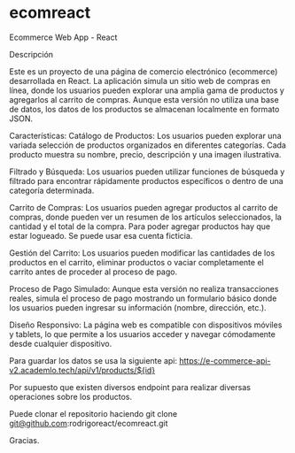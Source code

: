 # ecomreact

Ecommerce Web App - React

Descripción

Este es un proyecto de una página de comercio electrónico (ecommerce) desarrollada en React. La aplicación simula un sitio web de compras en línea, donde los usuarios pueden explorar una amplia gama de productos y agregarlos al carrito de compras. Aunque esta versión no utiliza una base de datos, los datos de los productos se almacenan localmente en formato JSON.

Características:
Catálogo de Productos: Los usuarios pueden explorar una variada selección de productos organizados en diferentes categorías. Cada producto muestra su nombre, precio, descripción y una imagen ilustrativa.

Filtrado y Búsqueda: Los usuarios pueden utilizar funciones de búsqueda y filtrado para encontrar rápidamente productos específicos o dentro de una categoría determinada.

Carrito de Compras: Los usuarios pueden agregar productos al carrito de compras, donde pueden ver un resumen de los artículos seleccionados, la cantidad y el total de la compra. Para poder agregar productos hay que estar logueado. Se puede usar esa cuenta ficticia.

Gestión del Carrito: Los usuarios pueden modificar las cantidades de los productos en el carrito, eliminar productos o vaciar completamente el carrito antes de proceder al proceso de pago.

Proceso de Pago Simulado: Aunque esta versión no realiza transacciones reales, simula el proceso de pago mostrando un formulario básico donde los usuarios pueden ingresar su información (nombre, dirección, etc.).

Diseño Responsivo: La página web es compatible con dispositivos móviles y tablets, lo que permite a los usuarios acceder y navegar cómodamente desde cualquier dispositivo.

Para guardar los datos se usa la siguiente api: https://e-commerce-api-v2.academlo.tech/api/v1/products/${id}

Por supuesto que existen diversos endpoint para realizar diversas operaciones sobre los productos.

Puede clonar el repositorio haciendo git clone git@github.com:rodrigoreact/ecomreact.git

Gracias.

